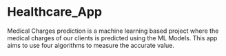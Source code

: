# Healthcare_App
Medical Charges prediction is a machine learning based project where the medical charges of our clients is predicted using the ML Models.
This app aims to use four algorithms to measure the accurate value.

